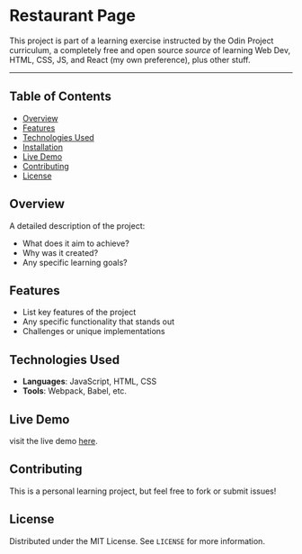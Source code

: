 # Restaurant Page

This project is part of a learning exercise instructed by the Odin Project curriculum, a completely free and open source *source* of learning Web Dev, HTML, CSS, JS, and React (my own preference), plus other stuff.

---

## Table of Contents
- [Overview](#overview)
- [Features](#features)
- [Technologies Used](#technologies-used)
- [Installation](#installation)
- [Live Demo](#live-demo)
- [Contributing](#contributing)
- [License](#license)

## Overview
A detailed description of the project:
- What does it aim to achieve?
- Why was it created?
- Any specific learning goals?

## Features
- List key features of the project
- Any specific functionality that stands out
- Challenges or unique implementations

## Technologies Used
- **Languages**: JavaScript, HTML, CSS
- **Tools**: Webpack, Babel, etc.

## Live Demo
visit the live demo [here](link-to-live-demo).

## Contributing
This is a personal learning project, but feel free to fork or submit issues!

## License
Distributed under the MIT License. See `LICENSE` for more information.